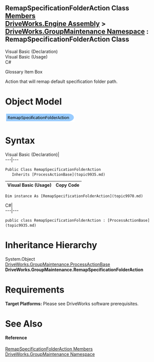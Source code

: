 RemapSpecificationFolderAction Class   
[Members](topic9971.md)   
[DriveWorks.Engine Assembly](topic2156.md) > [DriveWorks.GroupMaintenance Namespace](topic9628.md) : RemapSpecificationFolderAction Class  
---  
  
Visual Basic (Declaration)    
Visual Basic (Usage)    
C# 

Glossary Item Box

Action that will remap default specification folder path. 

# Object Model

![](dotnetdiagramimages/image490.png)

# Syntax

Visual Basic (Declaration)|   
---|---  
      
    
    Public Class RemapSpecificationFolderAction 
       Inherits [ProcessActionBase](topic9935.md)  
  
Visual Basic (Usage)| Copy Code  
---|---  
      
    
    Dim instance As [RemapSpecificationFolderAction](topic9970.md)  
  
C#|   
---|---  
      
    
    public class RemapSpecificationFolderAction : [ProcessActionBase](topic9935.md)   
  
# Inheritance Hierarchy

System.Object  
[DriveWorks.GroupMaintenance.ProcessActionBase](topic9935.md)  
**DriveWorks.GroupMaintenance.RemapSpecificationFolderAction**  


# Requirements

**Target Platforms:** Please see DriveWorks software prerequisites.

# See Also

#### Reference

[RemapSpecificationFolderAction Members](topic9971.md)   
[DriveWorks.GroupMaintenance Namespace](topic9628.md)


